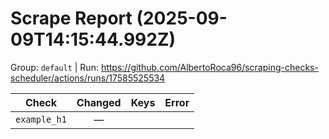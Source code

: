 # Scrape Report (2025-09-09T14:15:44.992Z)

Group: `default`  |  Run: https://github.com/AlbertoRoca96/scraping-checks-scheduler/actions/runs/17585525534

| Check | Changed | Keys | Error |
|---|:---:|:--|:--|
| `example_h1` | — |  |  |
